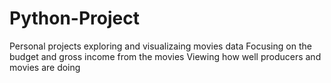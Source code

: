 # Python-Project
Personal projects exploring and visualizaing movies data
Focusing on the budget and gross income from the movies
Viewing how well producers and movies are doing 
